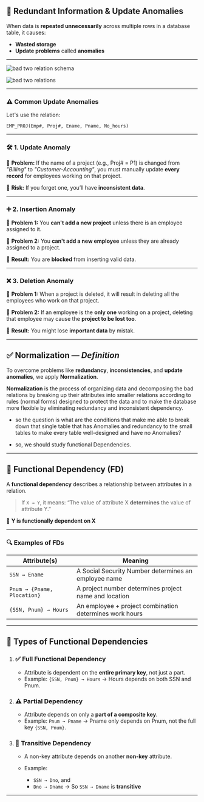 ## 🔁 Redundant Information & Update Anomalies

When data is **repeated unnecessarily** across multiple rows in a database table, it causes:

* **Wasted storage**
* **Update problems** called **anomalies** 

---

![bad two relation schema](https://github.com/user-attachments/assets/b90c1b1b-6ca0-4d89-b254-55b7aca7bc2b)

![bad two relations](https://github.com/user-attachments/assets/dbbb816b-1f3d-40df-baff-a28c2161daa1)

---


### ⚠️ Common Update Anomalies

Let's use the relation:

```plaintext
EMP_PROJ(Emp#, Proj#, Ename, Pname, No_hours)
```

---

### 🛠 1. **Update Anomaly**

🔸 **Problem:**
If the name of a project (e.g., Proj# = P1) is changed from *"Billing"* to *"Customer-Accounting"*,
you must manually update **every record** for employees working on that project.

📌 **Risk:** If you forget one, you’ll have **inconsistent data**.

---

### ➕ 2. **Insertion Anomaly**

🔸 **Problem 1:**
You **can't add a new project** unless there is an employee assigned to it.

🔸 **Problem 2:**
You **can't add a new employee** unless they are already assigned to a project.

📌 **Result:** You are **blocked** from inserting valid data.

---

### ❌ 3. **Deletion Anomaly**

🔸 **Problem 1:** When a project is deleted, it will result in deleting all the employees who work on that project.

🔸 **Problem 2:** If an employee is the **only one** working on a project, deleting that employee may cause the **project to be lost too**.

📌 **Result:** You might lose **important data** by mistak.

---

## ✅ **Normalization** — *Definition*

To overcome problems like **redundancy**, **inconsistencies**, and **update anomalies**,
we apply **Normalization**.

**Normalization** is the process of organizing data and decomposing the bad relations by breaking up their attributes into smaller relations according to rules (normal forms) designed to protect the data and to make the database more flexible by eliminating redundancy and inconsistent dependency.

* so the question is what are the conditions that make me able to break down that single table that has Anomalies and redundancy to the small tables to make every table well-designed and have no Anomalies?

* so, we should study functional Dependencies.
---

## 🔁 **Functional Dependency (FD)**

A **functional dependency** describes a relationship between attributes in a relation.

> If `X → Y`, it means:
> “The value of attribute X **determines** the value of attribute Y.”

📌 **Y is functionally dependent on X**

---

### 🔍 **Examples of FDs**

| Attribute(s)                | Meaning                                                 |
| --------------------------- | ------------------------------------------------------- |
| `SSN → Ename`               | A Social Security Number determines an employee name    |
| `Pnum → {Pname, Plocation}` | A project number determines project name and location   |
| `{SSN, Pnum} → Hours`       | An employee + project combination determines work hours |

---

## 🔧 **Types of Functional Dependencies**

1. ### ✅ **Full Functional Dependency**

   * Attribute is dependent on the **entire primary key**, not just a part.
   * Example: `{SSN, Pnum} → Hours`
     → Hours depends on both SSN and Pnum.

2. ### ⚠️ **Partial Dependency**

   * Attribute depends on only a **part of a composite key**.
   * Example: `Pnum → Pname`
     → Pname only depends on Pnum, not the full key `{SSN, Pnum}`.

3. ### 🔁 **Transitive Dependency**

   * A non-key attribute depends on another **non-key** attribute.
   * Example:

     * `SSN → Dno`, and
     * `Dno → Dname`
       → So `SSN → Dname` is **transitive**

---
